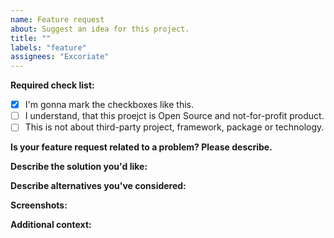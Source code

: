 ```yaml
---
name: Feature request
about: Suggest an idea for this project.
title: ""
labels: "feature"
assignees: "Excoriate"
---
```


**Required check list:**

- [x] I'm gonna mark the checkboxes like this.
- [ ] I understand, that this proejct is Open Source and not-for-profit product.
- [ ] This is not about third-party project, framework, package or technology.

**Is your feature request related to a problem? Please describe.**

<!-- A clear and concise description of what the problem is. Ex. I'm always frustrated when [...] -->

**Describe the solution you'd like:**

<!-- A clear and concise description of what you want to happen. -->

**Describe alternatives you've considered:**

<!-- A clear and concise description of any alternative solutions or features you've considered. -->

**Screenshots:**

<!-- If applicable, add screenshots to help explain your feature or problem. -->

**Additional context:**

<!-- Add any other context or screenshots about the feature request here. -->
